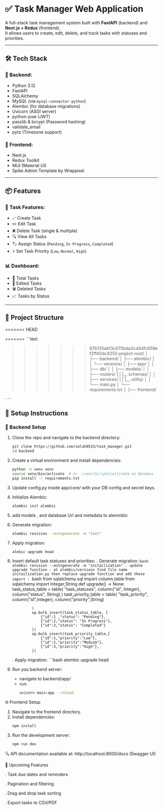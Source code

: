 # ✅ Task Manager Web Application

A full-stack task management system built with **FastAPI** (backend) and **Next.js + Redux** (frontend).  
It allows users to create, edit, delete, and track tasks with statuses and priorities.

---

## 🛠️ Tech Stack

### 🚀 Backend:
- Python 3.12
- FastAPI
- SQLAlchemy
- MySQL (via `mysql-connector-python`)
- Alembic (for database migrations)
- Uvicorn (ASGI server)
- python-jose (JWT)
- passlib & bcrypt (Password hashing)
- validate_email
- pytz (Timezone support)

### 🎨 Frontend:
- Next.js
- Redux Toolkit
- MUI (Material UI)
- Spike Admin Template by Wrappixel

---

## 📦 Features

### 🎯 Task Features:
- ✅ Create Task
- ✏️ Edit Task
- ❌ Delete Task (single & multiple)
- 🔍 View All Tasks
- 🏷️ Assign Status (`Pending`, `In Progress`, `Completed`)
- ⚡ Set Task Priority (`Low`, `Normal`, `High`)

### 📊 Dashboard:
- 🔢 Total Tasks
- 🧾 Edited Tasks
- 🗑️ Deleted Tasks
- 📈 Tasks by Status

---

## 📁 Project Structure
<<<<<<< HEAD
    
=======
    ```text
>>>>>>> 67b135abf3c075bda3cd4dfc659ef2ff40dc4250
    project-root/
    │
    ├── backend/
    │ ├── alembic/
    │ │ └── versions/
    │ ├── app/
    │ │ ├── db/
    │ │ ├── models/
    │ │ ├── routers/
    | | |__ schemas/
    │ │ ├── services/
    | | |__ utility/
    │ │ └── main.py
    │ └── requirements.txt
    │
    ├── frontend/


    ---

## 🧰 Setup Instructions

### 🐍 Backend Setup

1. Clone the repo and navigate to the backend directory:
   ```bash
   git clone https://github.com/salah0533/task_manager.git
   cd backend

2. Create a virtual environment and install dependencies:
    ```bash
    python -m venv venv
    source venv/bin/activate  # or .\venv\Scripts\activate on Windows
    pip install -r requirements.txt

3. Update config.py inside app/core/ with your DB config and secret keys.

4. Initialize Alembic:
    ```bash
    alembic init alembic
5. add models , and database Url and metadata to alemmbic

6. Generate migration:
    ```bash
    alembic revision --autogenerate -m "init" 

7. Apply migration:
    ```bash
    alebic upgrade head

8. Insert default task statuses and priorities:
    . Generate migration:
        ```bash
        alembic revision --autogenerate -m "initailization"
    . update upgrade function
        - at alembic/versions find file name initailization.py then replace upgrade function and add these import :
            ```bash
            from sqlalchemy.sql import column,table
            from sqlalchemy import Integer,String
            def upgrade() -> None:
                task_status_table = table(
                    "task_statuses", 
                    column("id", Integer),
                    column("status", String)
                )
                task_priority_table = table(
                    "task_priority",
                    column("id",Integer),
                    column("priority",String)

                )
                op.bulk_insert(task_status_table, [
                    {"id":1 ,"status": "Pending"},
                    {"id":2,"status": "In Progress"},
                    {"id":3,"status": "Completed"}
                ])
                op.bulk_insert(task_priority_table,[
                    {"id":1,"priority":"Low"},
                    {"id":2,"priority":"Meduim"},
                    {"id":3,"priority":"High"},
                ])
    . Apply migration:
        ```bash
        alembic upgrade head
9. Run you backend server:
    - navigate to backend/app/
    - run:
        ```bash
        uvicorn main:app --reload

🌐 Frontend Setup
1. Navigate to the frontend directory.
2. Install dependencies:
    ```bash
    npm install
3. Run the development server:
    ```bash
    npm run dev

🔍 API documentation available at:
http://localhost:8000/docs (Swagger UI)

📌 Upcoming Features

. Task due dates and reminders

. Pagination and filtering

. Drag and drop task sorting

. Export tasks to CSV/PDF


